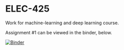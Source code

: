 # ELEC-425
Work for machine-learning and deep learning course.

Assignment #1 can be viewed in the binder, below.

[![Binder](https://mybinder.org/badge.svg)](https://mybinder.org/v2/gh/tvhahn/ELEC-425.git/master?filepath=Assg1%20-%20Digits.ipynb)

